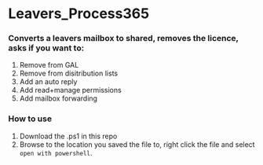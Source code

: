 # Leavers_Process365

### Converts a leavers mailbox to shared, removes the licence, asks if you want to:  
1. Remove from GAL  
2. Remove from disitribution lists  
3. Add an auto reply  
4. Add read+manage permissions  
5. Add mailbox forwarding

### How to use
1. Download the .ps1 in this repo
2. Browse to the location you saved the file to, right click the file and select `open with powershell`.

